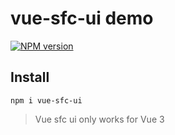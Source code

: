 # vue-sfc-ui demo

[![NPM version](https://img.shields.io/npm/v/vue-sfc-ui?color=a1b858&label=)](https://www.npmjs.com/package/vue-sfc-ui)

## Install
```
npm i vue-sfc-ui
```
> Vue sfc ui only works for Vue 3